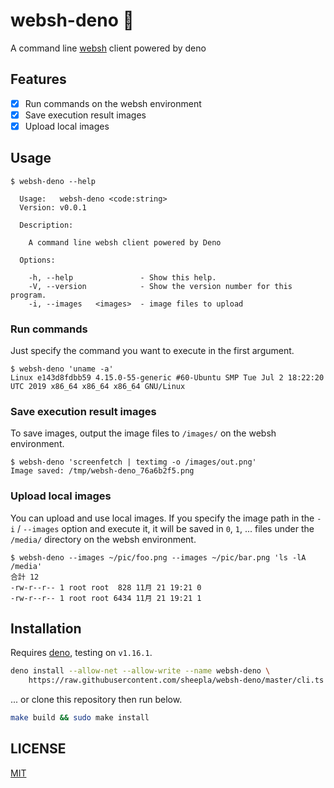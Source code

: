 # websh-deno 🦕

A command line [websh](https://github.com/jiro4989/websh) client powered by deno

## Features

- [x] Run commands on the websh environment
- [x] Save execution result images
- [x] Upload local images

## Usage

```
$ websh-deno --help

  Usage:   websh-deno <code:string>
  Version: v0.0.1

  Description:

    A command line websh client powered by Deno

  Options:

    -h, --help               - Show this help.
    -V, --version            - Show the version number for this program.
    -i, --images   <images>  - image files to upload
```

### Run commands

Just specify the command you want to execute in the first argument.

```
$ websh-deno 'uname -a'
Linux e143d8fdbb59 4.15.0-55-generic #60-Ubuntu SMP Tue Jul 2 18:22:20 UTC 2019 x86_64 x86_64 x86_64 GNU/Linux
```

### Save execution result images

To save images, output the image files to `/images/` on the websh environment.

```
$ websh-deno 'screenfetch | textimg -o /images/out.png'
Image saved: /tmp/websh-deno_76a6b2f5.png
```

### Upload local images

You can upload and use local images. If you specify the image path in the `-i` /
`--images` option and execute it, it will be saved in `0`, `1`, ... files under
the `/media/` directory on the websh environment.

```
$ websh-deno --images ~/pic/foo.png --images ~/pic/bar.png 'ls -lA /media'
合計 12
-rw-r--r-- 1 root root  828 11月 21 19:21 0
-rw-r--r-- 1 root root 6434 11月 21 19:21 1
```

## Installation

Requires [deno](https://deno.land/deno), testing on `v1.16.1`.

```bash
deno install --allow-net --allow-write --name websh-deno \
    https://raw.githubusercontent.com/sheepla/websh-deno/master/cli.ts
```

... or clone this repository then run below.

```bash
make build && sudo make install
```

## LICENSE

[MIT](./LICENSE)
